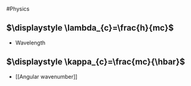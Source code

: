 #Physics 
## $\displaystyle \lambda_{c}=\frac{h}{mc}$
* Wavelength
## $\displaystyle \kappa_{c}=\frac{mc}{\hbar}$
* [[Angular wavenumber]]